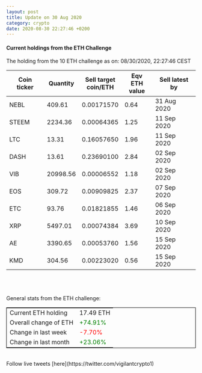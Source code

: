 ```yaml
---
layout: post
title: Update on 30 Aug 2020
category: crypto
date: 2020-08-30 22:27:46 +0200
---
```

<!-- Global site tag (gtag.js) - Google Analytics -->
<script async src="https://www.googletagmanager.com/gtag/js?id=UA-103831149-5"></script>
<script>
  window.dataLayer = window.dataLayer || [];
  function gtag(){dataLayer.push(arguments);}
  gtag('js', new Date());

  gtag('config', 'UA-103831149-5');
</script>


#### Current holdings from the ETH Challenge

The holding from the 10 ETH challenge as on: 08/30/2020, 22:27:46 CEST

|Coin ticker|Quantity|Sell target<br>coin/ETH|Eqv ETH<br>value|Sell latest by|
|-----------|--------|-----------|-----------|--------------|
NEBL|409.61|  0.00171570|0.64|31 Aug 2020|
STEEM|2234.36|  0.00064365|1.25|11 Sep 2020|
LTC|13.31|  0.16057650|1.96|11 Sep 2020|
DASH|13.61|  0.23690100|2.84|02 Sep 2020|
VIB|20998.56|  0.00006552|1.18|02 Sep 2020|
EOS|309.72|  0.00909825|2.37|07 Sep 2020|
ETC|93.76|  0.01821855|1.46|06 Sep 2020|
XRP|5497.01|  0.00074384|3.69|10 Sep 2020|
AE|3390.65|  0.00053760|1.56|15 Sep 2020|
KMD|304.56|  0.00223020|0.56|15 Sep 2020|

<br>
<br>
<br>
General stats from the ETH challenge:

<table style="border:1px solid black;margin-left:auto;margin-right:auto;">
	<tbody>
	<tr>
		<td>Current ETH holding</td>
		<td>     17.49 ETH</td>
	</tr>
	<tr>
		<td>Overall change of ETH</td>
		<td><font color="green">+74.91%</font></td>
	</tr>
	<tr>
		<td>Change in last week</td>
		<td><font color="red">-7.70%</font></td>
	</tr>
	<tr>
		<td>Change in last month</td>
		<td><font color="green">+23.06%</font></td>
	</tr>
	</tbody>
</table>

<br>
Follow live tweets [here](https://twitter.com/vigilantcrypto1)
<br>
<br>